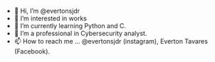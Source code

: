 - 👋 Hi, I’m @evertonsjdr
- 👀 I’m interested in works
- 🌱 I’m currently learning Python and C.
- 💞️ I’m a professional in Cybersecurity analyst.
- 📫 How to reach me ... @evertonsjdr (instagram), Everton Tavares (Facebook).

<!---
evertonsjdr/evertonsjdr is a ✨ special ✨ repository because its `README.md` (this file) appears on your GitHub profile.
You can click the Preview link to take a look at your changes.
--->

